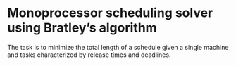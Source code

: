 # Monoprocessor scheduling solver using Bratley’s algorithm

The task is to minimize the total length of a schedule given a single machine and tasks characterized by release times and deadlines.
